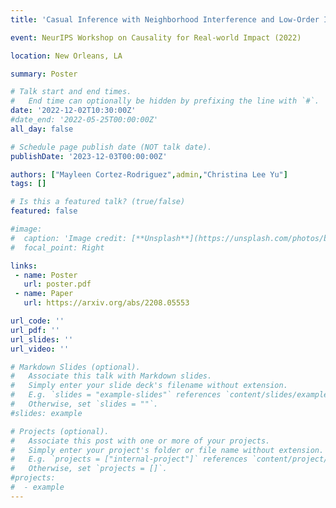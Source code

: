 ```yaml
---
title: 'Casual Inference with Neighborhood Interference and Low-Order Interactions'

event: NeurIPS Workshop on Causality for Real-world Impact (2022)

location: New Orleans, LA

summary: Poster 

# Talk start and end times.
#   End time can optionally be hidden by prefixing the line with `#`.
date: '2022-12-02T10:30:00Z'
#date_end: '2022-05-25T00:00:00Z'
all_day: false

# Schedule page publish date (NOT talk date).
publishDate: '2023-12-03T00:00:00Z'

authors: ["Mayleen Cortez-Rodriguez",admin,"Christina Lee Yu"]
tags: []

# Is this a featured talk? (true/false)
featured: false

#image:
#  caption: 'Image credit: [**Unsplash**](https://unsplash.com/photos/bzdhc5b3Bxs)'
#  focal_point: Right

links:
 - name: Poster
   url: poster.pdf
 - name: Paper
   url: https://arxiv.org/abs/2208.05553

url_code: ''
url_pdf: ''
url_slides: ''
url_video: ''

# Markdown Slides (optional).
#   Associate this talk with Markdown slides.
#   Simply enter your slide deck's filename without extension.
#   E.g. `slides = "example-slides"` references `content/slides/example-slides.md`.
#   Otherwise, set `slides = ""`.
#slides: example

# Projects (optional).
#   Associate this post with one or more of your projects.
#   Simply enter your project's folder or file name without extension.
#   E.g. `projects = ["internal-project"]` references `content/project/deep-learning/index.md`.
#   Otherwise, set `projects = []`.
#projects:
#  - example
---
```

